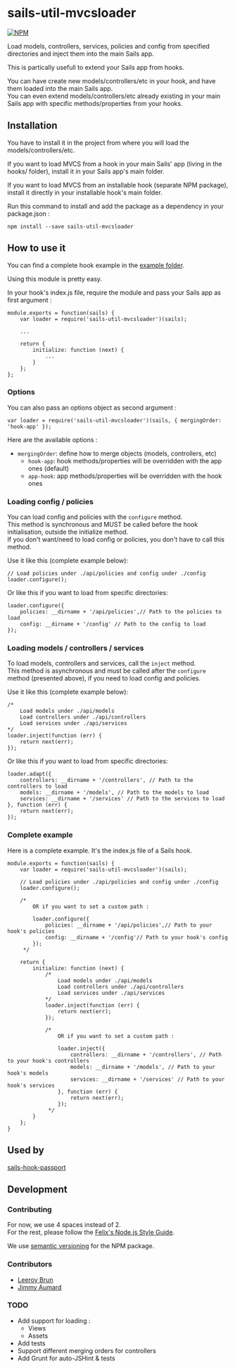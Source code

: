 # sails-util-mvcsloader

[![NPM](https://nodei.co/npm/sails-util-mvcsloader.png?downloads=true&downloadRank=true&stars=true)](https://nodei.co/npm/sails-util-mvcsloader/)

Load models, controllers, services, policies and config from specified directories and inject them into the main Sails app.

This is partically usefull to extend your Sails app from hooks.

You can have create new models/controllers/etc in your hook, and have them loaded into the main Sails app.  
You can even extend models/controllers/etc already existing in your main Sails app with specific methods/properties from your hooks.

## Installation

You have to install it in the project from where you will load the models/controllers/etc.

If you want to load MVCS from a hook in your main Sails' app (living in the hooks/ folder), install it in your Sails app's main folder.

If you want to load MVCS from an installable hook (separate NPM package), install it directly in your installable hook's main folder.

Run this command to install and add the package as a dependency in your package.json :

```
npm install --save sails-util-mvcsloader
```

## How to use it

You can find a complete hook example in the [example folder](https://github.com/jaumard/sails-util-mvcsloader/tree/master/example/sails-hook-echo).

Using this module is pretty easy.

In your hook's index.js file, require the module and pass your Sails app as first argument :

    module.exports = function(sails) {
        var loader = require('sails-util-mvcsloader')(sails);

        ...

        return {
            initialize: function (next) {
                ...
            }
        };
    };

### Options

You can also pass an options object as second argument :

    var loader = require('sails-util-mvcsloader')(sails, { mergingOrder: 'hook-app' });

Here are the available options :

- `mergingOrder`: define how to merge objects (models, controllers, etc)
    - `hook-app`: hook methods/properties will be overridden with the app ones (default)
    - `app-hook`: app methods/properties will be overridden with the hook ones


### Loading config / policies

You can load config and policies with the `configure` method.  
This method is synchronous and MUST be called before the hook initialisation, outside the initialize method.  
If you don't want/need to load config or policies, you don't have to call this method.

Use it like this (complete example below):

    // Load policies under ./api/policies and config under ./config
    loader.configure();

Or like this if you want to load from specific directories:

    loader.configure({
        policies: __dirname + '/api/policies',// Path to the policies to load
        config: __dirname + '/config' // Path to the config to load
    });


### Loading models / controllers / services

To load models, controllers and services, call the `inject` method.  
This method is asynchronous and must be called after the `configure` method (presented above), if you need to load config and policies.

Use it like this (complete example below):

    /*
        Load models under ./api/models
        Load controllers under ./api/controllers
        Load services under ./api/services
    */
    loader.inject(function (err) {
        return next(err);
    });

Or like this if you want to load from specific directories:

    loader.adapt({
        controllers: __dirname + '/controllers', // Path to the controllers to load
        models: __dirname + '/models', // Path to the models to load
        services: __dirname + '/services' // Path to the services to load
    }, function (err) {
        return next(err);
    });
 

### Complete example

Here is a complete example. It's the index.js file of a Sails hook.

    module.exports = function(sails) {
        var loader = require('sails-util-mvcsloader')(sails);

        // Load policies under ./api/policies and config under ./config
        loader.configure();
    
        /*
            OR if you want to set a custom path :

            loader.configure({
                policies: __dirname + '/api/policies',// Path to your hook's policies
                config: __dirname + '/config'// Path to your hook's config
            });
         */
    
        return {
            initialize: function (next) {
                /*
                    Load models under ./api/models
                    Load controllers under ./api/controllers
                    Load services under ./api/services
                */
                loader.inject(function (err) {
                    return next(err);
                });
    
                /*
                    OR if you want to set a custom path :

                    loader.inject({
                        controllers: __dirname + '/controllers', // Path to your hook's controllers
                        models: __dirname + '/models', // Path to your hook's models
                        services: __dirname + '/services' // Path to your hook's services
                    }, function (err) {
                        return next(err);
                    });
                 */
            }
        };
    }


## Used by
[sails-hook-passport](https://github.com/jaumard/sails-hook-passport)

## Development

### Contributing

For now, we use 4 spaces instead of 2.  
For the rest, please follow the [Felix's Node.js Style Guide](https://github.com/felixge/node-style-guide).

We use [semantic versioning](https://docs.npmjs.com/getting-started/semantic-versioning) for the NPM package.

### Contributors

- [Leeroy Brun](https://github.com/leeroybrun)
- [Jimmy Aumard](https://github.com/jaumard)

### TODO
- Add support for loading :
    - Views
    - Assets
- Add tests
- Support different merging orders for controllers
- Add Grunt for auto-JSHint & tests